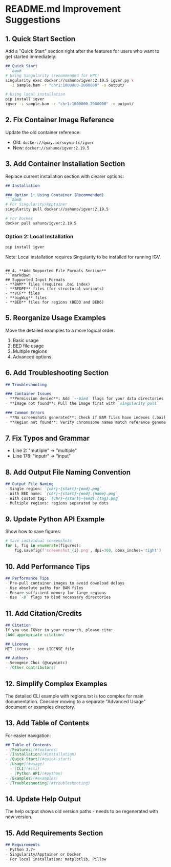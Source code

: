 # README.md Improvement Suggestions

## 1. **Quick Start Section**
Add a "Quick Start" section right after the features for users who want to get started immediately:
```markdown
## Quick Start
```bash
# Using Singularity (recommended for HPC)
singularity exec docker://sahuno/igver:2.19.5 igver.py \
  -i sample.bam -r "chr1:1000000-2000000" -o output/

# Using local installation
pip install igver
igver -i sample.bam -r "chr1:1000000-2000000" -o output/
```

## 2. **Fix Container Image Reference**
Update the old container reference:
- Old: `docker://quay.io/soymintc/igver`
- New: `docker://sahuno/igver:2.19.5`

## 3. **Add Container Installation Section**
Replace current installation section with clearer options:
```markdown
## Installation

### Option 1: Using Container (Recommended)
```bash
# For Singularity/Apptainer
singularity pull docker://sahuno/igver:2.19.5

# For Docker
docker pull sahuno/igver:2.19.5
```

### Option 2: Local Installation
```bash
pip install igver
```
Note: Local installation requires Singularity to be installed for running IGV.
```

## 4. **Add Supported File Formats Section**
```markdown
## Supported Input Formats
- **BAM** files (requires .bai index)
- **BEDPE** files (for structural variants)
- **VCF** files
- **bigWig** files
- **BED** files for regions (BED3 and BED6)
```

## 5. **Reorganize Usage Examples**
Move the detailed examples to a more logical order:
1. Basic usage
2. BED file usage
3. Multiple regions
4. Advanced options

## 6. **Add Troubleshooting Section**
```markdown
## Troubleshooting

### Container Issues
- **Permission denied**: Add `--bind` flags for your data directories
- **Image not found**: Pull the image first with `singularity pull`

### Common Errors
- **No screenshots generated**: Check if BAM files have indexes (.bai)
- **Region not found**: Verify chromosome names match reference genome
```

## 7. **Fix Typos and Grammar**
- Line 2: "mutliple" → "multiple"
- Line 178: "inputr" → "input"

## 8. **Add Output File Naming Convention**
```markdown
## Output File Naming
- Single region: `{chr}-{start}-{end}.png`
- With BED name: `{chr}-{start}-{end}.{name}.png`
- With custom tag: `{chr}-{start}-{end}.{tag}.png`
- Multiple regions: regions separated by dots
```

## 9. **Update Python API Example**
Show how to save figures:
```python
# Save individual screenshots
for i, fig in enumerate(figures):
    fig.savefig(f'screenshot_{i}.png', dpi=300, bbox_inches='tight')
```

## 10. **Add Performance Tips**
```markdown
## Performance Tips
- Pre-pull container images to avoid download delays
- Use absolute paths for BAM files
- Ensure sufficient memory for large regions
- Use `-B` flags to bind necessary directories
```

## 11. **Add Citation/Credits**
```markdown
## Citation
If you use IGVer in your research, please cite:
[Add appropriate citation]

## License
MIT License - see LICENSE file

## Authors
- Seongmin Choi (@soymintc)
- [Other contributors]
```

## 12. **Simplify Complex Examples**
The detailed CLI example with regions.txt is too complex for main documentation. Consider moving to a separate "Advanced Usage" document or examples directory.

## 13. **Add Table of Contents**
For easier navigation:
```markdown
## Table of Contents
- [Features](#features)
- [Installation](#installation)
- [Quick Start](#quick-start)
- [Usage](#usage)
  - [CLI](#cli)
  - [Python API](#python)
- [Examples](#examples)
- [Troubleshooting](#troubleshooting)
```

## 14. **Update Help Output**
The help output shows old version paths - needs to be regenerated with new version.

## 15. **Add Requirements Section**
```markdown
## Requirements
- Python 3.7+
- Singularity/Apptainer or Docker
- For local installation: matplotlib, Pillow
```
